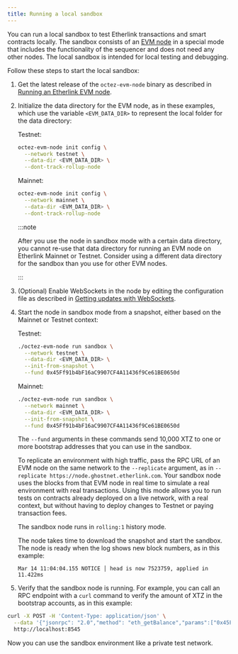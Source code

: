 ```yaml
---
title: Running a local sandbox
---
```


You can run a local sandbox to test Etherlink transactions and smart contracts locally.
The sandbox consists of an [EVM node](/network/evm-nodes) in a special mode that includes the functionality of the sequencer and does not need any other nodes.
The local sandbox is intended for local testing and debugging.

Follow these steps to start the local sandbox:

1. Get the latest release of the `octez-evm-node` binary as described in [Running an Etherlink EVM node](/network/evm-nodes).

1. Initialize the data directory for the EVM node, as in these examples, which use the variable `<EVM_DATA_DIR>` to represent the local folder for the data directory:

   Testnet:

   ```bash
   octez-evm-node init config \
     --network testnet \
     --data-dir <EVM_DATA_DIR> \
     --dont-track-rollup-node
   ```

   Mainnet:

   ```bash
   octez-evm-node init config \
     --network mainnet \
     --data-dir <EVM_DATA_DIR> \
     --dont-track-rollup-node
   ```

   :::note

   After you use the node in sandbox mode with a certain data directory, you cannot re-use that data directory for running an EVM node on Etherlink Mainnet or Testnet.
   Consider using a different data directory for the sandbox than you use for other EVM nodes.

   :::

1. (Optional) Enable WebSockets in the node by editing the configuration file as described in [Getting updates with WebSockets](/building-on-etherlink/websockets).

1. Start the node in sandbox mode from a snapshot, either based on the Mainnet or Testnet context:

   Testnet:

   ```bash
   ./octez-evm-node run sandbox \
     --network testnet \
     --data-dir <EVM_DATA_DIR> \
     --init-from-snapshot \
     --fund 0x45Ff91b4bF16aC9907CF4A11436f9Ce61BE0650d
   ```

   Mainnet:

   ```bash
   ./octez-evm-node run sandbox \
     --network mainnet \
     --data-dir <EVM_DATA_DIR> \
     --init-from-snapshot \
     --fund 0x45Ff91b4bF16aC9907CF4A11436f9Ce61BE0650d
   ```

   The `--fund` arguments in these commands send 10,000 XTZ to one or more bootstrap addresses that you can use in the sandbox.

   To replicate an environment with high traffic, pass the RPC URL of an EVM node on the same network to the `--replicate` argument, as in `--replicate https://node.ghostnet.etherlink.com`.
   Your sandbox node uses the blocks from that EVM node in real time to simulate a real environment with real transactions.
   Using this mode allows you to run tests on contracts already deployed on a live network, with a real context, but without having to deploy changes to Testnet or paying transaction fees.

   The sandbox node runs in `rolling:1` history mode.

   The node takes time to download the snapshot and start the sandbox.
   The node is ready when the log shows new block numbers, as in this example:

   ```
   Mar 14 11:04:04.155 NOTICE │ head is now 7523759, applied in 11.422ms
   ```

1. Verify that the sandbox node is running.
For example, you can call an RPC endpoint with a `curl` command to verify the amount of XTZ in the bootstrap accounts, as in this example:

```bash
curl -X POST -H 'Content-Type: application/json' \
  --data '{"jsonrpc": "2.0","method": "eth_getBalance","params":["0x45Ff91b4bF16aC9907CF4A11436f9Ce61BE0650d"],"id": 1}' \
  http://localhost:8545
```

Now you can use the sandbox environment like a private test network.
